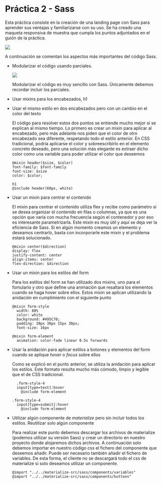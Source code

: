# Práctica 2 - Sass

Esta práctica consiste en la creación de una landing page con Sass para aprender sus ventajas y familiarizarse con su uso.
Se ha creado una maqueta responsiva de muestra que cumpla los puntos adjuntados en el guión de la práctica.

<a href="http://i.imgur.com/9TZEgUG.png">
  <img src="http://imgur.com/9TZEgUGl.png" />
</a>

A continuación se comentan los aspectos más importantes del código Sass.
- Modularizar el código usando parciales.

  <a href="http://i.imgur.com/beWvT5f.png">
    <img src="http://imgur.com/beWvT5fl.png" />
  </a>
  
  Modularizar el código es muy sencillo con Sass. Únicamente debemos recordar incluir los parciales.
  
- Usar mixins para los encabezados, h1
- Usar el mismo estilo en dos encabezados pero con un cambio en el color del texto

  El código para resolver estos dos puntos se entiende mucho mejor si se explican al mismo tiempo.
  Lo primero es crear un mixin para aplicar al encabezado, pero más adelante nos piden que el color de otro encabezado
  sea diferente, respetando todo el estilo anterior. En CSS tradicional, podría aplicarse el color y sobreescribirlo
  en el elemento concreto deseado, pero una solución más elegante es extraer dicho color como una variable para poder
  utilizar el color que deseemos
  ```
  @mixin header($size, $color)
  font-family: $font-family
  font-size: $size
  color: $color;
  ```
  
  ```
  h1
  @include header(60px, white)
  ```

- Usar un mixin para centrar el contenido

  El mixin para centrar el contenido utiliza flex y recibe como parámetro si se desea organizar el contenido en filas
  o columnas, ya que es una opción que varía con mucha frecuencia según el contenedor y por eso es interesante
  parametrizarla. Este mixin es muy útil y aquí se deja ver la eficiencia de Sass. Si en algún momento creamos
  un elemento y deseamos centrarlo, basta con incorporarle este mixin y el problema estará solucionado.
  ```
  @mixin center($direction)
  display: flex
  justify-content: center
  align-items: center
  flex-direction: $direction
  ```

- Usar un mixin para los estilos del form

  Para los estilos del form se han utilizado dos mixins, uno para el fomulario y otro que define una animación que
  resaltará los elementos cuando se haga hover sobre ellos. Estos mixin se aplican utilizando la anidación en
  cumplimiento con el siguiente punto
  ```
  @mixin form-style
    width: 80%
    color: white
    background: #495C70;
    padding: 30px 30px 15px 30px;
    font-size: 16px

  @mixin form-element
    animation: color-fade linear 0.5s forwards

  ```

- Usar la anidación para aplicar estilos a botones y elementos del form cuando se aplique *hover* o *focus* sobre ellos

  Como se explicó en el punto anterior, se utiliza la anidación para aplicar los estilos. Este formato resulta
  mucho más cómodo, limpio y legible que el de CSS tradicional.
  ```
    .form-style-4
    input[type=text]:hover
      @include form-element

  .form-style-4
    input[type=submit]:hover
      @include form-element
  ```

- Utilizar algún componente de *materialize* pero sin incluir todos los estilos. Reutilizar solo algún componente

  Para realizar este punto debemos descargar los archivos de materialize (podemos utilizar su versión Sass) y crear un directorio en nuestro proyecto donde alojaremos dichos archivos. A continuación solo debemos importar en nuestro código css el fichero del componente que deseemos añadir. Puede ser     necesario también añadir el fichero de variables. De esta forma, el cliente no se descargará todo el css de materialize si solo deseamos utilizar un componente.
  ```
  @import "../../materialize-src/sass/components/variables"
  @import "../../materialize-src/sass/components/buttons"
  ```


